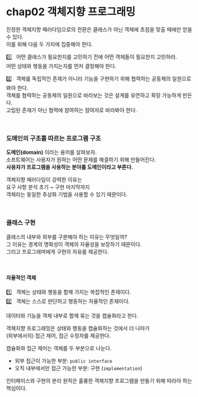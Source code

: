 
<br />        

# chap02 객체지향 프로그래밍  
진정한 객체지향 패러다임으로의 전환은 클래스가 아닌 객체에 초점을 맞출 때에만 얻을 수 있다.       
이를 위해 다음 두 가지에 집중해야 한다.       

1️⃣ &nbsp; 어떤 클래스가 필요한지를 고민하기 전에 어떤 객체들이 필요한지 고민하라.      
어떤 상태와 행동을 가지는지를 먼저 결정해야 한다.     

2️⃣ &nbsp; 객체를 독립적인 존재가 아니라 기능을 구현하기 위해 협력하는 공동체의 일원으로 봐야 한다.     
객체를 협력하는 공동체의 일원으로 바라보는 것은 설계를 유연하고 확장 가능하게 만든다.   
고립된 존재가 아닌 협력에 참여하는 참여자로 바라봐야 한다.   

<br />


### 도메인의 구조를 따르는 프로그램 구조   
**도메인(domain)** 이라는 용어를 살펴보자.       
소프트웨어는 사용자가 원하는 어떤 문제를 해결하기 위해 만들어진다.       
**사용자가 프로그램을 사용하는 분야를 도메인이라고 부른다.**  

객체지향 패러다임이 강력한 이유는    
요구 사항 분석 초기 ~ 구현 마지막까지   
객체라는 동일한 추상화 기법을 사용할 수 있기 때문이다.   

<br />

### 클래스 구현  
클래스의 내부와 외부를 구분해야 하는 이유는 무엇일까?    
그 이유는 경계의 명확성이 객체의 자율성을 보장하기 때문이다.   
그리고 프로그래머에게 구현의 자유를 제공한다.   

<br />

#### 자율적인 객체   
1️⃣ &nbsp; 객체는 상태와 행동을 함께 가지는 복잡적인 존재이다.        
2️⃣ &nbsp; 객체는 스스로 판단하고 행동하는 자율적인 존재이다.      

데이터와 기능을 객체 내부로 함께 묶는 것을 캡슐화라고 한다.    

객체지향 프로그래밍은 상태와 행동을 캡슐화하는 것에서 더 나아가   
(외부에서의) 접근 제어, 접근 수정자를 제공한다.   

캡슐화와 접근 제어는 객체를 두 부분으로 나눈다.     
* 외부 접근이 가능한 부분: `public interface`     
* 오직 내부에서만 접근 가능한 부분: 구현 (`implementation`)     
 
인터페이스와 구현의 분리 원칙은 훌륭한 객체지향 프로그램을 만들기 위해 따라야 하는 핵심이다.   


<br />
